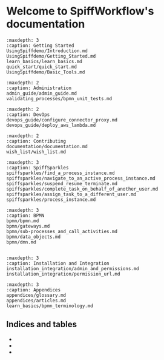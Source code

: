 # Welcome to SpiffWorkflow's documentation

```{toctree}
:maxdepth: 3
:caption: Getting Started
UsingSpiffdemo/Introduction.md
UsingSpiffdemo/Getting_Started.md
learn_basics/learn_basics.md
quick_start/quick_start.md
UsingSpiffdemo/Basic_Tools.md
```

```{toctree}
:maxdepth: 2
:caption: Administration
admin_guide/admin_guide.md
validating_processes/bpmn_unit_tests.md
```

```{toctree}
:maxdepth: 2
:caption: DevOps
devops_guide/configure_connector_proxy.md
devops_guide/deploy_aws_lambda.md
```

```{toctree}
:maxdepth: 2
:caption: Contributing
documentation/documentation.md
wish_list/wish_list.md
```

```{toctree}
:maxdepth: 3
:caption: SpiffSparkles
spiffsparkles/find_a_process_instance.md
spiffsparkles/navigate_to_an_active_process_instance.md
spiffsparkles/suspend_resume_terminate.md
spiffsparkles/complete_task_on_behalf_of_another_user.md
spiffsparkles/assign_task_to_a_different_user.md
spiffsparkles/process_instance.md
```

```{toctree}
:maxdepth: 3
:caption: BPMN
bpmn/bpmn.md
bpmn/gateways.md
bpmn/sub-processes_and_call_activities.md
bpmn/data_objects.md
bpmn/dmn.md


```

```{toctree}
:maxdepth: 3
:caption: Installation and Integration
installation_integration/admin_and_permissions.md
installation_integration/permission_url.md

```

```{toctree}
:maxdepth: 3
:caption: Appendices
appendices/glossary.md
appendices/articles.md
learn_basics/bpmn_terminology.md

```

## Indices and tables

* [](genindex)
* [](modindex)
* [](search)
